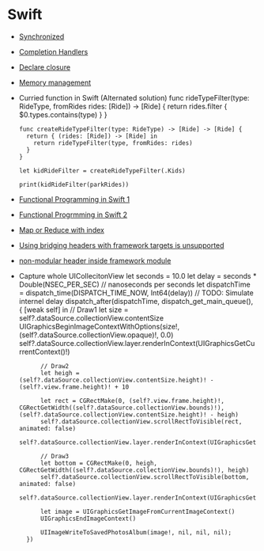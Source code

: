 # Swift

* [Synchronized](http://yuhua-chen.logdown.com/posts/253806-synchronized-on-swift)
* [Completion Handlers](https://thatthinginswift.com/completion-handlers/)
* [Declare closure](http://fuckingclosuresyntax.com)
* [Memory management](http://katalisha.com/2016/01/22/ARC-Swift-closures-and-weak-self.html)
* Curried function in Swift (Alternated solution)
      func rideTypeFilter(type: RideType, fromRides rides: [Ride]) -> [Ride] {
        return rides.filter { $0.types.contains(type) }
      }

      func createRideTypeFilter(type: RideType) -> [Ride] -> [Ride] {
        return { (rides: [Ride]) -> [Ride] in
          return rideTypeFilter(type, fromRides: rides)
        }
      }

      let kidRideFilter = createRideTypeFilter(.Kids)

      print(kidRideFilter(parkRides))
      
* [Functional Programming in Swift 1](https://www.raywenderlich.com/114456/introduction-functional-programming-swift)
* [Functional Progrmming in Swift 2](https://www.raywenderlich.com/82599/swift-functional-programming-tutorial)    
* [Map or Reduce with index](http://stackoverflow.com/questions/28012205/map-or-reduce-with-index-in-swift)
* [Using bridging headers with framework targets is unsupported](http://stackoverflow.com/questions/24875745/xcode-6-beta-4-using-bridging-headers-with-framework-targets-is-unsupported)
* [non-modular header inside framework module](http://stackoverflow.com/questions/24103169/swift-compiler-error-non-modular-header-inside-framework-module)
* Capture whole UICollecitonView
        let seconds = 10.0
        let delay = seconds * Double(NSEC_PER_SEC)  // nanoseconds per seconds
        let dispatchTime = dispatch_time(DISPATCH_TIME_NOW, Int64(delay))
        // TODO: Simulate internel delay
        dispatch_after(dispatchTime, dispatch_get_main_queue(), { [weak self] in
            // Draw1
            let size = self?.dataSource.collectionView.contentSize
            UIGraphicsBeginImageContextWithOptions(size!, (self?.dataSource.collectionView.opaque)!, 0.0)
          self?.dataSource.collectionView.layer.renderInContext(UIGraphicsGetCurrentContext()!)
            
            // Draw2
            let heigh = (self?.dataSource.collectionView.contentSize.height)! - (self?.view.frame.height)! + 10
            
            let rect = CGRectMake(0, (self?.view.frame.height)!, CGRectGetWidth((self?.dataSource.collectionView.bounds)!), (self?.dataSource.collectionView.contentSize.height)! - heigh)
            self?.dataSource.collectionView.scrollRectToVisible(rect, animated: false)
            self?.dataSource.collectionView.layer.renderInContext(UIGraphicsGetCurrentContext()!)
            
            // Draw3
            let bottom = CGRectMake(0, heigh, CGRectGetWidth((self?.dataSource.collectionView.bounds)!), heigh)
            self?.dataSource.collectionView.scrollRectToVisible(bottom, animated: false)
            self?.dataSource.collectionView.layer.renderInContext(UIGraphicsGetCurrentContext()!)
            
            let image = UIGraphicsGetImageFromCurrentImageContext()
            UIGraphicsEndImageContext()

            UIImageWriteToSavedPhotosAlbum(image!, nil, nil, nil);
        })
